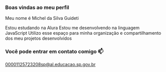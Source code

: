 ### Boas vindas ao meu perfil 
Meu nome é Michel da Silva Guideti

Estou estudando na Alura
Estou me desenvolvendo na linguagem JavaScript 
Utilizo esse espaço para minha organização e compartilhamento dos meu projetos desenvolvidos

### Você pode entrar em contato comigo 📫
00001125723208sp@al.educacao.sp.gov.br
